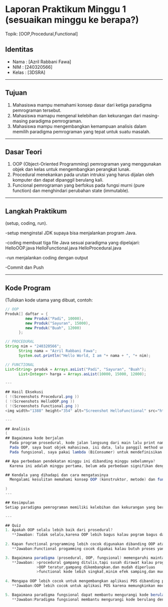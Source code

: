 # Laporan Praktikum Minggu 1 (sesuaikan minggu ke berapa?)
Topik: [OOP,Procedural,Functional]

## Identitas
- Nama  : [Azril Rabbani Fawa]
- NIM   : [240320566]
- Kelas : [3DSRA]

---

## Tujuan
1. Mahasiswa mampu memahami konsep dasar dari ketiga paradigma pemrograman tersebut.
2. Mahasiswa mamapu mengenal kelebihan dan kekurangan dari masing-masing paradigma pemrograman.
3. Mahasiswa mampu mengembangkan kemampuan analisis dalam memilih paradigma pemrograman yang         tepat untuk suatu masalah.

---

## Dasar Teori 
1. OOP  (Object-Oriented Programming) pemrograman yang menggunakan objek dan kelas untuk mengembangkan perangkat lunak.
2. Procedural menekankan pada urutan intruksi yang harus dijalan oleh komputer dan dapat dipanggil berulang kali.
3. Funcional pemrograman yang berfokus pada fungsi murni (pure function) dan menghindari perubahan state (immutable).

---

## Langkah Praktikum
(setup, coding, run).

   -setup
menginstal JDK supaya bisa menjalankan program Java.

   -coding
membuat tiga file Java sesuai paradigma yang dipelajari:
HelloOOP.java
HelloFunctional.java
HelloProcedural.java
   
   -run
menjalankan coding dengan output 

   -Commit dan Push

---


## Kode Program
(Tuliskan kode utama yang dibuat, contoh:  

```java
// OOP
Produk[] daftar = {
         new Produk("Padi", 10000),
         new Produk("Sayuran", 15000),
         new Produk("Buah", 12000)
      };

// PROCEDURAL 
String nim = "240320566";
      String nama = "Azril Rabbani Fawa";
      System.out.println("Hello World, I am "+ nama + ", "+ nim);

// FUNCTIONAL 
List<String> produk = Arrays.asList("Padi", "Sayuran", "Buah");
      List<Integer> harga = Arrays.asList(10000, 15000, 12000);

---

## Hasil Eksekusi
( !(Screenshots Procedural.png ))
( !(Screenshots HelloOOP.png ))
( !(Screenshots Functional.png ))
<img width="1388" height="354" alt="Screenshot HelloFunctional" src="https://github.com/user-attachments/assets/882e16bb-4259-40fd-a937-6a5199db6176" />

---

## Analisis
(
## Bagaimana kode berjalan
  Pada program prosedural, kode jalan langsung dari main lalu print nama dan NIM.
  Pada OOP, saya buat objek mahasiswa, isi data, lalu panggil method untuk menampilkan hasil.
  Pada fungsional, saya pakai lambda (BiConsumer) untuk mendefinisikan fungsi, lalu jalankan dengan accept().

## Apa perbedaan pendekatan minggu ini dibanding minggu sebelumnya?
  Karena ini adalah minggu pertama, belum ada perbedaan signifikan dengan materi sebelumnya. Fokus utama adalah memahami dasar-dasar paradigma pemrograman (prosedural, OOP, dan fungsional).

## Kendala yang dihadapi dan cara mengatasinya
  Mengalami kesulitan memahami konsep OOP (konstruktor, metode) dan fungsional (lambda).Solusi saya terus mempelajari contoh kode dan berlatih hingga memahami konsep tersebut.
 
)
---

## Kesimpulan
Setiap paradigma pemrograman memiliki kelebihan dan kekurangan yang berbeda beda. Prosedural efektif untuk proyek kecil dan sederhana, OOP unggul dalam mengelola kompleksitas aplikasi besar dengan struktur objek yang rapi, sedangkan fungsional menawarkan efisiensi dalam pengolahan data dan mengurangi redundansi kode. Pemilihan paradigma yang tepat bergantung pada kebutuhan spesifik aplikasi, tingkat kerumitan, dan tujuan pengembangan untuk memastikan program yang mudah dipelihara dan dikembangkan.

---

## Quiz
1. Apakah OOP selalu lebih baik dari prosedural?  
   **Jawaban: Tidak selalu,karena OOP lebih bagus kalau pogram bagus dan lebih kompleks karena konsep objek nya lebih rapi. Tapi Procedural jika progamnya lebih kecil dan sederhana, procedural lebih cepat dibuat dan lebih mudah.
 
2. Kapan functional programming lebih cocok digunakan dibanding OOP atau prosedural?  
   **Jawaban:Functional progamming cocok dipakai kalau butuh proses yang banyak ngolah data, minyalnya analisis data, perhitungan matematis. Paradigma ini fokus pada fungsi murni dan minim kesalahan,jadi hasilnya lebih bagus dan konsisten.

3. Bagaimana paradigma (prosedural, OOP, fungsional) memengaruhi maintainability dan scalability aplikasi?  
   **Jawaban: >procedural gampang ditulis,tapi susah dirawat kalau programnay makin bedar dan rumit
              >OOP teratur,gampang dikembangkan,dan mudah diperluas
              >functional kode lebih singkat,minim efek samping,dan mudah diparelkan
  
4. Mengapa OOP lebih cocok untuk mengembangkan aplikasi POS dibanding prosedural?
   **Jawaban:OOP lebih cocok untuk aplikasi POS karena memungkinkan modularitas, reusabilitas, dan pengelolaan kompleksitas yang lebih baik. Dengan OOP, kode dapat dibagi menjadi objek-objek independen seperti "Transaksi" dan "Produk", sehingga memudahkan pengembangan, pemeliharaan, dan penambahan fitur baru. Ini membuat aplikasi POS lebih scalable dan maintainable.

5. Bagaimana paradigma fungsional dapat membantu mengurangi kode berulang (boilerplate code)?
   **Jawaban:Paradigma fungsional membantu mengurangi kode berulang dengan menggunakan fungsi murni, fungsi tingkat tinggi, dan immutable data. Ini memungkinkan penulisan kode yang lebih ringkas, modular, dan reusable, sehingga mengurangi kebutuhan akan kode berulang dan meningkatkan efisiensi pengembangan.

